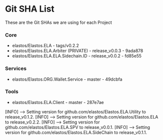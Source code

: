 
# Git SHA List

These are the Git SHAs we are using for each Project

### Core
- elastos/Elastos.ELA - tags/v0.2.2
- elastos/Elastos.ELA.Arbiter (PRIVATE) - release_v0.0.3 - 9ada878
- elastos/Elastos.ELA.ELA.Sidechain.ID - release_v0.0.2 - fd85e55

### Services
- elastos/Elastos.ORG.Wallet.Service - master - 49dcbfa

### Tools
- elastos/Elastos.ELA.Client - master - 287e7ae


[INFO]	--> Setting version for github.com/elastos/Elastos.ELA.Utility to release_v0.1.2.
[INFO]	--> Setting version for github.com/elastos/Elastos.ELA to release_v0.2.2.
[INFO]	--> Setting version for github.com/elastos/Elastos.ELA.SPV to release_v0.0.1.
[INFO]	--> Setting version for github.com/elastos/Elastos.ELA.SideChain to release_v0.1.1.
